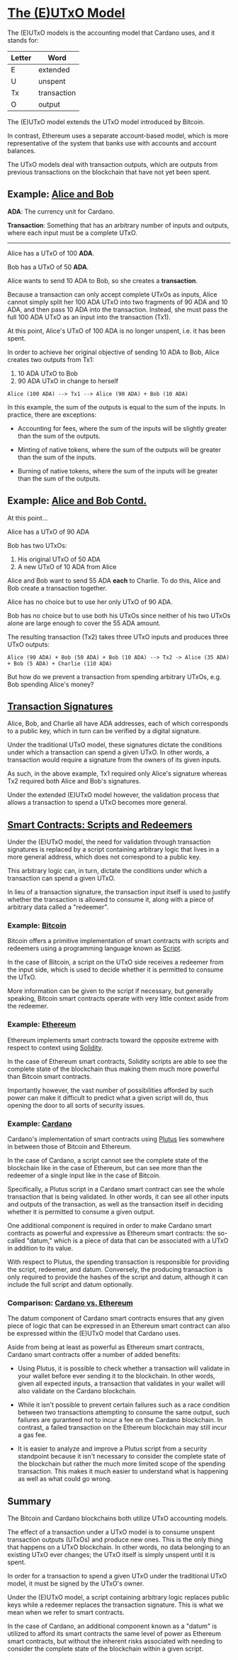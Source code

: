 # [The (E)UTxO Model](https://www.youtube.com/watch?v=_zr3W8cgzIQ&t=402s)

The (E)UTxO models is the accounting model that Cardano uses, and it stands for:

| Letter | Word        |
| ------ | ----------- |
| E      | extended    |
| U      | unspent     |
| Tx     | transaction |
| O      | output      |

The (E)UTxO model extends the UTxO model introduced by Bitcoin.

In contrast, Ethereum uses a separate account-based model, which is more representative of the system that banks use with accounts and account balances.

The UTxO models deal with transaction outputs, which are outputs from previous transactions on the blockchain that have not yet been spent.

## Example: [Alice and Bob](https://youtu.be/_zr3W8cgzIQ?t=460)

**ADA**: The currency unit for Cardano.

**Transaction**: Something that has an arbitrary number of inputs and outputs, where each input must be a complete UTxO.

---

Alice has a UTxO of 100 **ADA**.

Bob has a UTxO of 50 **ADA**.

Alice wants to send 10 ADA to Bob, so she creates a **transaction**.

Because a transaction can only accept complete UTxOs as inputs, Alice cannot simply split her 100 ADA UTxO into two fragments of 90 ADA and 10 ADA, and then pass 10 ADA into the transaction. Instead, she must pass the full 100 ADA UTxO as an input into the transaction (Tx1).

At this point, Alice's UTxO of 100 ADA is no longer unspent, i.e. it has been spent.

In order to achieve her original objective of sending 10 ADA to Bob, Alice creates two outputs from Tx1:

1. 10 ADA UTxO to Bob
2. 90 ADA UTxO in change to herself

```
Alice (100 ADA) --> Tx1 --> Alice (90 ADA) + Bob (10 ADA)
```

In this example, the sum of the outputs is equal to the sum of the inputs. In practice, there are exceptions:

- Accounting for fees, where the sum of the inputs will be slightly greater than the sum of the outputs.
- Minting of native tokens, where the sum of the outputs will be greater than the sum of the inputs.

- Burning of native tokens, where the sum of the inputs will be greater than the sum of the outputs.

## Example: [Alice and Bob Contd.](https://youtu.be/_zr3W8cgzIQ?t=710)

At this point...

Alice has a UTxO of 90 ADA

Bob has two UTxOs:
1. His original UTxO of 50 ADA
2. A new UTxO of 10 ADA from Alice

Alice and Bob want to send 55 ADA **each** to Charlie. To do this, Alice and Bob create a transaction together.

Alice has no choice but to use her only UTxO of 90 ADA.

Bob has no choice but to use both his UTxOs since neither of his two UTxOs alone are large enough to cover the 55 ADA amount.

The resulting transaction (Tx2) takes three UTxO inputs and produces three UTxO outputs:

```
Alice (90 ADA) + Bob (50 ADA) + Bob (10 ADA) --> Tx2 -> Alice (35 ADA) + Bob (5 ADA) + Charlie (110 ADA)
```

But how do we prevent a transaction from spending arbitrary UTxOs, e.g. Bob spending Alice's money?

## [Transaction Signatures](https://youtu.be/_zr3W8cgzIQ?t=771)

Alice, Bob, and Charlie all have ADA addresses, each of which corresponds to a public key, which in turn can be verified by a digital signature.

Under the traditional UTxO model, these signatures dictate the conditions under which a transaction can spend a given UTxO. In other words, a transaction would require a signature from the owners of its given inputs.

As such, in the above example, Tx1 required only Alice's signature whereas Tx2 required both Alice and Bob's signatures.

Under the extended (E)UTxO model however, the validation process that allows a transaction to spend a UTxO becomes more general.

## [Smart Contracts: Scripts and Redeemers](https://youtu.be/_zr3W8cgzIQ?t=844)

Under the (E)UTxO model, the need for validation through transaction signatures is replaced by a script containing arbitrary logic that lives in a more general address, which does not correspond to a public key.

This arbitrary logic can, in turn, dictate the conditions under which a transaction can spend a given UTxO.

In lieu of a transaction signature, the transaction input itself is used to justify whether the transaction is allowed to consume it, along with a piece of arbitrary data called a "redeemer".

### Example: [Bitcoin](https://youtu.be/_zr3W8cgzIQ?t=1004)

Bitcoin offers a primitive implementation of smart contracts with scripts and redeemers using a programming language known as [Script](https://en.bitcoin.it/wiki/Script).

In the case of Bitcoin, a script on the UTxO side receives a redeemer from the input side, which is used to decide whether it is permitted to consume the UTxO.

More information can be given to the script if necessary, but generally speaking, Bitcoin smart contracts operate with very little context aside from the redeemer.

### Example: [Ethereum](https://youtu.be/_zr3W8cgzIQ?t=1040)

Ethereum implements smart contracts toward the opposite extreme with respect to context using [Solidity](https://en.wikipedia.org/wiki/Solidity).

In the case of Ethereum smart contracts, Solidity scripts are able to see the complete state of the blockchain thus making them much more powerful than Bitcoin smart contracts.

Importantly however, the vast number of possibilities afforded by such power can make it difficult to predict what a given script will do, thus opening the door to all sorts of security issues.

### Example: [Cardano](https://youtu.be/_zr3W8cgzIQ?t=1100)

Cardano's implementation of smart contracts using [Plutus](https://developers.cardano.org/en/programming-languages/plutus/overview/) lies somewhere in between those of Bitcoin and Ethereum.

In the case of Cardano, a script cannot see the complete state of the blockchain like in the case of Ethereum, but can see more than the redeemer of a single input like in the case of Bitcoin.

Specifically, a Plutus script in a Cardano smart contract can see the whole transaction that is being validated. In other words, it can see all other inputs and outputs of the transaction, as well as the transaction itself in deciding whether it is permitted to consume a given output.

One additional component is required in order to make Cardano smart contracts as powerful and expressive as Ethereum smart contracts: the so-called "datum," which is a piece of data that can be associated with a UTxO in addition to its value.

With respect to Plutus, the spending transaction is responsible for providing the script, redeemer, and datum. Conversely, the producing transaction is only required to provide the hashes of the script and datum, although it can include the full script and datum optionally.

### Comparison: [Cardano vs. Ethereum](https://youtu.be/_zr3W8cgzIQ?t=1190)

The datum component of Cardano smart contracts ensures that any given piece of logic that can be expressed in an Ethereum smart contract can also be expressed within the (E)UTxO model that Cardano uses.

Aside from being at least as powerful as Ethereum smart contracts, Cardano smart contracts offer a number of added benefits:

- Using Plutus, it is possible to check whether a transaction will validate in your wallet before ever sending it to the blockchain. In other words, given all expected inputs, a transaction that validates in your wallet will also validate on the Cardano blockchain.

- While it isn't possible to prevent certain failures such as a race condition between two transactions attempting to consume the same output, such failures are guranteed not to incur a fee on the Cardano blockchain. In contrast, a failed transaction on the Ethereum blockchain may still incur a gas fee.

- It is easier to analyze and improve a Plutus script from a security standpoint because it isn't necessary to consider the complete state of the blockchain but rather the much more limited scope of the spending transaction. This makes it much easier to understand what is happening as well as what could go wrong.

## Summary

The Bitcoin and Cardano blockchains both utilize UTxO accounting models.

The effect of a transaction under a UTxO model is to consume unspent transaction outputs (UTxOs) and produce new ones. This is the only thing that happens on a UTxO blockchain. In other words, no data belonging to an existing UTxO ever changes; the UTxO itself is simply unspent until it is spent.

In order for a transaction to spend a given UTxO under the traditional UTxO model, it must be signed by the UTxO's owner.

Under the (E)UTxO model, a script containing arbitrary logic replaces public keys while a redeemer replaces the transaction signature. This is what we mean when we refer to smart contracts.

In the case of Cardano, an additional component known as a "datum" is utilized to afford its smart contracts the same level of power as Ethereum smart contracts, but without the inherent risks associated with needing to consider the complete state of the blockchain within a given script.

